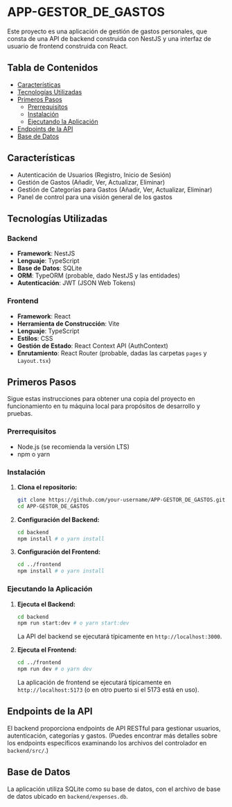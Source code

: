 # APP-GESTOR_DE_GASTOS

Este proyecto es una aplicación de gestión de gastos personales, que consta de una API de backend construida con NestJS y una interfaz de usuario de frontend construida con React.

## Tabla de Contenidos

*   [Características](#características)
*   [Tecnologías Utilizadas](#tecnologías-utilizadas)
*   [Primeros Pasos](#primeros-pasos)
    *   [Prerrequisitos](#prerrequisitos)
    *   [Instalación](#instalación)
    *   [Ejecutando la Aplicación](#ejecutando-la-aplicación)
*   [Endpoints de la API](#endpoints-de-la-api)
*   [Base de Datos](#base-de-datos)

## Características

*   Autenticación de Usuarios (Registro, Inicio de Sesión)
*   Gestión de Gastos (Añadir, Ver, Actualizar, Eliminar)
*   Gestión de Categorías para Gastos (Añadir, Ver, Actualizar, Eliminar)
*   Panel de control para una visión general de los gastos

## Tecnologías Utilizadas

### Backend

*   **Framework**: NestJS
*   **Lenguaje**: TypeScript
*   **Base de Datos**: SQLite
*   **ORM**: TypeORM (probable, dado NestJS y las entidades)
*   **Autenticación**: JWT (JSON Web Tokens)

### Frontend

*   **Framework**: React
*   **Herramienta de Construcción**: Vite
*   **Lenguaje**: TypeScript
*   **Estilos**: CSS
*   **Gestión de Estado**: React Context API (AuthContext)
*   **Enrutamiento**: React Router (probable, dadas las carpetas `pages` y `Layout.tsx`)

## Primeros Pasos

Sigue estas instrucciones para obtener una copia del proyecto en funcionamiento en tu máquina local para propósitos de desarrollo y pruebas.

### Prerrequisitos

*   Node.js (se recomienda la versión LTS)
*   npm o yarn

### Instalación

1.  **Clona el repositorio:**
    ```bash
    git clone https://github.com/your-username/APP-GESTOR_DE_GASTOS.git
    cd APP-GESTOR_DE_GASTOS
    ```

2.  **Configuración del Backend:**
    ```bash
    cd backend
    npm install # o yarn install
    ```

3.  **Configuración del Frontend:**
    ```bash
    cd ../frontend
    npm install # o yarn install
    ```

### Ejecutando la Aplicación

1.  **Ejecuta el Backend:**
    ```bash
    cd backend
    npm run start:dev # o yarn start:dev
    ```
    La API del backend se ejecutará típicamente en `http://localhost:3000`.

2.  **Ejecuta el Frontend:**
    ```bash
    cd ../frontend
    npm run dev # o yarn dev
    ```
    La aplicación de frontend se ejecutará típicamente en `http://localhost:5173` (o en otro puerto si el 5173 está en uso).

## Endpoints de la API

El backend proporciona endpoints de API RESTful para gestionar usuarios, autenticación, categorías y gastos.
(Puedes encontrar más detalles sobre los endpoints específicos examinando los archivos del controlador en `backend/src/`.)

## Base de Datos

La aplicación utiliza SQLite como su base de datos, con el archivo de base de datos ubicado en `backend/expenses.db`.
